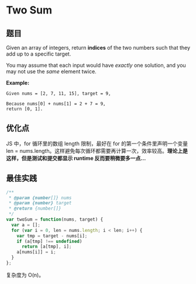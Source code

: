 # Two Sum

## 题目

Given an array of integers, return **indices** of the two numbers such that they add up to a specific target.

You may assume that each input would have *exactly* one solution, and you may not use the *same* element twice.

**Example:**

```
Given nums = [2, 7, 11, 15], target = 9,

Because nums[0] + nums[1] = 2 + 7 = 9,
return [0, 1].
```

## 优化点

JS 中，for 循环里的数组 length 限制，最好在 for 的第一个条件里声明一个变量 len = nums.length。这样避免每次循环都需要再计算一次，效率较高。**理论上是这样，但是测试和提交都显示 runtime 反而要稍微要多一点...**

## 最佳实践

```js
/**
 * @param {number[]} nums
 * @param {number} target
 * @return {number[]}
 */
var twoSum = function(nums, target) {
  var a = [];
  for (var i = 0, len = nums.length; i < len; i++) {
    var tmp = target - nums[i];
    if (a[tmp] !== undefined) 
      return [a[tmp], i];
    a[nums[i]] = i;
  }
};
```

复杂度为 O(n)。

